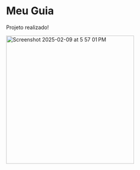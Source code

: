 # Meu Guia

Projeto realizado!

<img width="346" alt="Screenshot 2025-02-09 at 5 57 01 PM" src="https://github.com/user-attachments/assets/7146910e-d62a-461e-827f-bc684e8e2ed7" />
